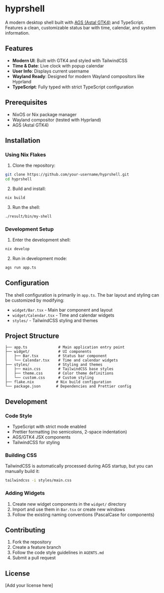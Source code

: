 # hyprshell

A modern desktop shell built with [AGS (Astal GTK4)](https://aylur.github.io/ags-docs/) and TypeScript. Features a clean, customizable status bar with time, calendar, and system information.

## Features

- **Modern UI**: Built with GTK4 and styled with TailwindCSS
- **Time & Date**: Live clock with popup calendar
- **User Info**: Displays current username
- **Wayland Ready**: Designed for modern Wayland compositors like Hyprland
- **TypeScript**: Fully typed with strict TypeScript configuration

## Prerequisites

- NixOS or Nix package manager
- Wayland compositor (tested with Hyprland)
- AGS (Astal GTK4)

## Installation

### Using Nix Flakes

1. Clone the repository:

```bash
git clone https://github.com/your-username/hyprshell.git
cd hyprshell
```

2. Build and install:

```bash
nix build
```

3. Run the shell:

```bash
./result/bin/my-shell
```

### Development Setup

1. Enter the development shell:

```bash
nix develop
```

2. Run in development mode:

```bash
ags run app.ts
```

## Configuration

The shell configuration is primarily in `app.ts`. The bar layout and styling can be customized by modifying:

- `widget/Bar.tsx` - Main bar component and layout
- `widget/Calendar.tsx` - Time and calendar widgets
- `styles/` - TailwindCSS styling and themes

## Project Structure

```
├── app.ts              # Main application entry point
├── widget/             # UI components
│   ├── Bar.tsx         # Status bar component
│   └── Calendar.tsx    # Time and calendar widgets
├── styles/             # Styling and themes
│   ├── main.css        # TailwindCSS base styles
│   ├── theme.css       # Color theme definitions
│   └── custom.css      # Custom styling
├── flake.nix          # Nix build configuration
└── package.json       # Dependencies and Prettier config
```

## Development

### Code Style

- TypeScript with strict mode enabled
- Prettier formatting (no semicolons, 2-space indentation)
- AGS/GTK4 JSX components
- TailwindCSS for styling

### Building CSS

TailwindCSS is automatically processed during AGS startup, but you can manually build it:

```bash
tailwindcss -i styles/main.css
```

### Adding Widgets

1. Create new widget components in the `widget/` directory
2. Import and use them in `Bar.tsx` or create new windows
3. Follow the existing naming conventions (PascalCase for components)

## Contributing

1. Fork the repository
2. Create a feature branch
3. Follow the code style guidelines in `AGENTS.md`
4. Submit a pull request

## License

[Add your license here]

